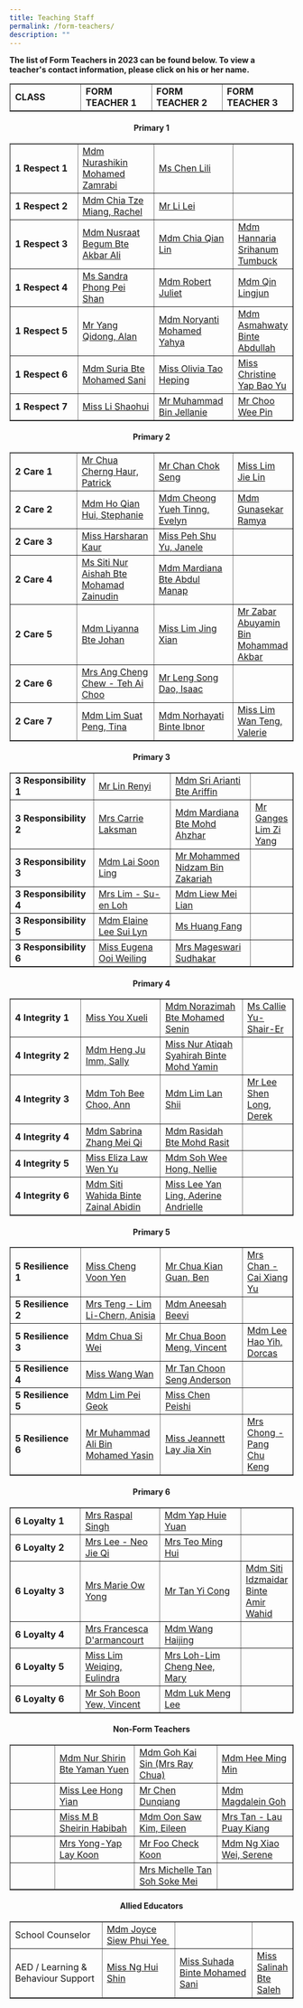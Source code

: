 ```yaml
---
title: Teaching Staff
permalink: /form-teachers/
description: ""
---
```

<p><strong>The list of Form Teachers in 2023 can be found below. To view a teacher's contact information, please click on his or her name.</strong></p>


<table cellpadding="10" border="" class="table table-responsive table-bordered"><tbody><tr style="height: 20px;"><td style="height: 20px; width: 25%;"><strong>CLASS</strong></td><td style="height: 20px; width: 25%;"><strong>FORM TEACHER 1</strong></td><td style="height: 20px; width: 25%;"><strong>FORM TEACHER 2</strong></td><td style="height: 20px; width: 25%;"><strong>FORM TEACHER 3</strong></td></tr></tbody></table>

	
<p>

</p><h4 style="text-align: center;"><strong>Primary 1</strong></h4>

	
<table cellpadding="10" border="" class="table table-responsive table-bordered"><tbody><tr style="height: 20px;"><td style="height: 20px; width: 25%;"><strong>1 Respect 1</strong></td><td style="height: 20px; width: 28.1802%;"><a rel="noopener" target="_blank" href="/English-department/#shikin">Mdm Nurashikin Mohamed Zamrabi</a></td><td style="height: 20px; width: 29.0323%;"><a rel="noopener" target="_blank" href="/mtl-department/#lili">Ms Chen Lili</a></td><td style="height: 20px; width: 26.7194%;">&nbsp;</td></tr><tr style="height: 17px;"><td style="height: 17px; width: 15.6421%;"><strong>1 Respect 2</strong></td><td style="height: 17px; width: 28.1802%;"><a rel="noopener" target="_blank" href="/character-citizenship-education-department/#Rachel_">Mdm Chia Tze Miang, Rachel</a></td><td style="height: 17px; width: 29.0323%;"><a rel="noopener" target="_blank" href="/mtl-department/#LiLei_">Mr Li Lei</a></td><td style="height: 17px; width: 26.7194%;">&nbsp;</td></tr><tr style="height: 20px;"><td style="height: 20px; width: 15.6421%;"><strong>1 Respect 3</strong></td><td style="height: 20px; width: 28.1802%;"><a rel="noopener" target="_blank" href="/key-personnel-2/#Nusraat_">Mdm Nusraat Begum Bte Akbar Ali</a></td><td style="height: 20px; width: 29.0323%;"><a rel="noopener" target="_blank" href="/key-personnel-2/#Qianlin_">Mdm Chia Qian Lin</a></td><td style="height: 20px; width: 26.7194%;"><a rel="noopener" target="_blank" href="/key-personnel-2/#Hanna_">Mdm Hannaria Srihanum Tumbuck</a></td></tr><tr style="height: 20px;"><td style="height: 20px; width: 15.6421%;"><strong>1 Respect 4</strong></td><td style="height: 20px; width: 28.1802%;"><a rel="noopener" target="_blank" href="/english-department/#Sandra_">Ms Sandra Phong Pei Shan</a></td><td style="height: 20px; width: 29.0323%;"><a rel="noopener" target="_blank" href="/mtl-department/#Juliet_">Mdm Robert Juliet</a></td><td style="height: 20px; width: 26.7194%;"><a rel="noopener" target="_blank" href="/mtl-department/#Lingjun_">Mdm Qin Lingjun</a></td></tr><tr style="height: 20px;"><td style="height: 20px; width: 15.6421%;"><strong>1 Respect 5</strong></td><td style="height: 20px; width: 28.1802%;"><a rel="noopener" target="_blank" href="/key-personnel-2/#Alan_">Mr Yang Qidong, Alan</a></td><td style="height: 20px; width: 29.0323%;"><a rel="noopener" target="_blank" href="/mtl-department/#Noryanti_">Mdm Noryanti Mohamed Yahya</a></td><td style="height: 20px; width: 26.7194%;"><a rel="noopener" target="_blank" href="/mathematics-department/#Asmah_">Mdm Asmahwaty Binte Abdullah</a></td></tr><tr style="height: 20px;"><td style="height: 20px; width: 15.6421%;"><strong>1 Respect 6</strong></td><td style="height: 20px; width: 28.1802%;"><a rel="noopener" target="_blank" href="/student-management-department/#Suria_">Mdm Suria Bte Mohamed Sani</a></td><td style="height: 20px; width: 29.0323%;"><a rel="noopener" target="_blank" href="/pam-and-cca-department/#Olivia_">Miss Olivia Tao Heping</a></td><td style="height: 20px; width: 26.7194%;"><a rel="noopener" target="_blank" href="/pam-and-cca-department/#Christine_">Miss Christine Yap Bao Yu</a></td></tr><tr style="height: 20px;"><td style="height: 20px; width: 15.6421%;"><strong>1 Respect 7</strong></td><td style="height: 20px; width: 28.1802%;"><a rel="noopener" target="_blank" href="/science-department/#Shaohui_">Miss Li Shaohui</a></td><td style="height: 20px; width: 29.0323%;"><a rel="noopener" target="_blank" href="/pam-and-cca-department/#Muhammad_">Mr Muhammad Bin Jellanie</a></td><td style="height: 20px; width: 26.7194%;"><a rel="noopener" target="_blank" href="/key-personnel-2/#Weepin_">Mr Choo Wee Pin</a></td></tr>
</tbody>
</table>	
<p></p>

<p> 

</p><h4 style="text-align: center;"><strong>Primary 2</strong></h4>


<table cellpadding="10" border="1" class="table table-responsive table-bordered"><tbody><tr style="height: 22px;"><td style="height: 22px; width: 25%;"><strong>2 Care 1</strong></td><td style="height: 22px; width: 28.1802%;"><a rel="noopener" target="_blank" href="/mathematics-department/#Patrick_">Mr Chua Cherng Haur, Patrick</a></td><td style="height: 22px; width: 29.0323%;"><a rel="noopener" target="_blank" href="/key-personnel-2/#Chokseng_">Mr Chan Chok Seng</a></td><td style="height: 22px; width: 26.7194%;"><a rel="noopener" target="_blank" href="/mathematics-department/#Jielin_">Miss Lim Jie Lin</a></td></tr><tr style="height: 20px;"><td style="height: 20px; width: 15.6421%;"><strong>2 Care 2</strong></td><td style="height: 20px; width: 28.1802%;"><a rel="noopener" target="_blank" href="/pam-and-cca-department/#Stephanie_">Mdm Ho Qian Hui, Stephanie</a></td><td style="height: 20px; width: 29.0323%;"><a rel="noopener" target="_blank" href="/english-department/#Evelyn_">Mdm Cheong Yueh Tinng, Evelyn</a></td><td style="height: 20px; width: 26.7194%;"><a rel="noopener" target="_blank" href="/mtl-department/#Ramya_">Mdm Gunasekar Ramya</a></td></tr><tr style="height: 20px;"><td style="height: 20px; width: 15.6421%;"><strong>2 Care 3</strong></td><td style="height: 20px; width: 28.1802%;"><a rel="noopener" target="_blank" href="/english-department/#Harsharan_">Miss Harsharan Kaur</a></td><td style="height: 20px; width: 29.0323%;"><a rel="noopener" target="_blank" href="/pam-and-cca-department/#Janelle_">Miss Peh Shu Yu, Janele</a></td><td style="height: 20px; width: 26.7194%;">&nbsp;</td></tr><tr style="height: 20px;"><td style="height: 20px; width: 15.6421%;"><strong>2 Care 4</strong></td><td style="height: 20px; width: 28.1802%;"><a rel="noopener" target="_blank" href="/character-citizenship-education-department/#Aishah_">Ms Siti Nur Aishah Bte Mohamad Zainudin</a></td><td style="height: 20px; width: 29.0323%;"><a rel="noopener" target="_blank" href="/mtl-department/#Mardiana_">Mdm Mardiana Bte Abdul Manap</a></td><td style="height: 20px; width: 26.7194%;">&nbsp;</td></tr><tr style="height: 20px;"><td style="height: 20px; width: 15.6421%;"><strong>2 Care 5</strong></td><td style="height: 20px; width: 28.1802%;"><a rel="noopener" target="_blank" href="/english-department/#Liyanna_">Mdm Liyanna Bte Johan</a></td><td style="height: 20px; width: 29.0323%;"><a rel="noopener" target="_blank" href="/mtl-department/#Jingxian_">Miss Lim Jing Xian</a></td><td style="height: 20px; width: 26.7194%;"><a rel="noopener" target="_blank" href="/pam-and-cca-department/#Zabar_">Mr Zabar Abuyamin Bin Mohammad Akbar</a></td></tr><tr style="height: 24px;"><td style="height: 24px; width: 15.6421%;"><strong>2 Care 6</strong></td><td style="height: 24px; width: 28.1802%;"><a rel="noopener" target="_blank" href="/mathematics-department/#Elis_">Mrs Ang Cheng Chew - Teh Ai Choo</a></td><td style="height: 24px; width: 29.0323%;"><a rel="noopener" target="_blank" href="/pam-and-cca-department/#Isaac_">Mr Leng Song Dao, Isaac</a></td><td style="height: 24px; width: 26.7194%;">&nbsp;</td></tr><tr style="height: 20px;"><td style="height: 20px; width: 15.6421%;"><strong>2 Care 7</strong></td><td style="height: 20px; width: 28.1802%;"><a rel="noopener" target="_blank" href="/english-department/#Tina_">Mdm Lim Suat Peng, Tina</a></td><td style="height: 20px; width: 29.0323%;"><a rel="noopener" target="_blank" href="/mtl-department/#Norhayati_">Mdm Norhayati Binte Ibnor</a></td><td style="height: 20px; width: 26.7194%;"><a rel="noopener" target="_blank" href="/mathematics-department/#Valerie_">Miss Lim Wan Teng, Valerie</a></td></tr></tbody></table>	
	<p></p>

<p> 

</p><h4 style="text-align: center;"><strong>Primary 3</strong></h4>


<table cellpadding="10" border="1" class="table table-responsive table-bordered"><tbody><tr style="height: 20px;"><td style="height: 20px; width: 30%;"><strong>3 Responsibility 1</strong></td><td style="height: 20px; width: 28.1802%;"><a rel="noopener" target="_blank" href="/science-department/#Renyi_">Mr Lin Renyi</a></td><td style="height: 20px; width: 29.0323%;"><a rel="noopener" target="_blank" href="/key-personnel-2/#Sri_">Mdm Sri Arianti Bte Ariffin</a></td><td style="height: 20px; width: 26.7194%;">&nbsp;</td></tr><tr style="height: 20px;"><td style="height: 20px; width: 15.6421%;"><strong>3 Responsibility 2</strong></td><td style="height: 20px; width: 28.1802%;"><a rel="noopener" target="_blank" href="/science-department/#Carrie_">Mrs Carrie Laksman</a></td><td style="height: 20px; width: 29.0323%;"><a rel="noopener" target="_blank" href="/mtl-department/#Diana_">Mdm Mardiana Bte Mohd Ahzhar</a></td><td style="height: 20px; width: 26.7194%;"><a rel="noopener" target="_blank" href="/science-department/#Ganges_">Mr Ganges Lim Zi Yang</a></td></tr><tr style="height: 20px;"><td style="height: 20px; width: 15.6421%;"><strong>3 Responsibility 3</strong></td><td style="height: 20px; width: 28.1802%;"><a rel="noopener" target="_blank" href="/mathematics-department/#Laisoonling_">Mdm Lai Soon Ling</a></td><td style="height: 20px; width: 29.0323%;"><a rel="noopener" target="_blank" href="/key-personnel-2/#Nidzam_">Mr Mohammed Nidzam Bin Zakariah</a></td><td style="height: 20px; width: 26.7194%;">&nbsp;</td></tr><tr style="height: 20px;"><td style="height: 20px; width: 15.6421%;"><strong>3 Responsibility 4</strong></td><td style="height: 20px; width: 28.1802%;"><a rel="noopener" target="_blank" href="/student-management-department/#Suen_">Mrs Lim - Su-en Loh</a></td><td style="height: 20px; width: 29.0323%;"><a rel="noopener" target="_blank" href="/mtl-department/#Meilian_">Mdm Liew Mei Lian</a></td><td style="height: 20px; width: 26.7194%;">&nbsp;</td></tr><tr style="height: 20px;"><td style="height: 20px; width: 15.6421%;"><strong>3 Responsibility 5</strong></td><td style="height: 20px; width: 28.1802%;"><a rel="noopener" target="_blank" href="/mathematics-department/#Elaine_">Mdm Elaine Lee Sui Lyn</a></td><td style="height: 20px; width: 29.0323%;"><a rel="noopener" target="_blank" href="/mtl-department/#Huangfang_">Ms Huang Fang</a></td><td style="height: 20px; width: 26.7194%;">&nbsp;</td></tr><tr style="height: 29px;"><td style="height: 29px; width: 15.6421%;"><strong>3 Responsibility 6</strong></td><td style="height: 29px; width: 28.1802%;"><a rel="noopener" target="_blank" href="/key-personnel-2/#Eugena_">Miss Eugena Ooi Weiling</a></td><td style="height: 29px; width: 29.0323%;"><a rel="noopener" target="_blank" href="/key-personnel-2/#Mageswari_">Mrs Mageswari Sudhakar</a></td><td style="height: 29px; width: 26.7194%;">&nbsp;</td></tr></tbody></table>
	<p></p>
	
<p> 

</p><h4 style="text-align: center;"><strong>Primary 4</strong></h4>


<table cellpadding="10" border="1" class="table table-responsive table-bordered"><tbody><tr style="height: 20px;"><td style="height: 20px; width: 25%;"><strong>4 Integrity 1</strong></td><td style="height: 20px; width: 28.1802%;"><a rel="noopener" target="_blank" href="/science-department/#Xueli_">Miss You Xueli</a></td><td style="height: 20px; width: 29.0323%;"><a rel="noopener" target="_blank" href="/pam-and-cca-department/#Nora_">Mdm Norazimah Bte Mohamed Senin</a></td><td style="height: 20px; width: 26.7194%;"><a rel="noopener" target="_blank" href="/pam-and-cca-department/#Callie_">Ms Callie Yu-Shair-Er</a></td></tr><tr style="height: 20px;"><td style="height: 20px; width: 15.6421%;"><strong>4 Integrity 2</strong></td><td style="height: 20px; width: 28.1802%;"><a rel="noopener" target="_blank" href="/mathematics-department/#Sally_">Mdm Heng Ju Imm, Sally</a></td><td style="height: 20px; width: 29.0323%;"><a rel="noopener" target="_blank" href="/science-department/#Atiqah_">Miss Nur Atiqah Syahirah Binte Mohd Yamin</a></td><td style="height: 20px; width: 26.7194%;">&nbsp;</td></tr><tr style="height: 20px;"><td style="height: 20px; width: 15.6421%;"><strong>4 Integrity 3</strong></td><td style="height: 20px; width: 28.1802%;"><a rel="noopener" target="_blank" href="/key-personnel-2/#Ann_">Mdm Toh Bee Choo, Ann</a></td><td style="height: 20px; width: 29.0323%;"><a rel="noopener" target="_blank" href="/mtl-department/#LanShii_">Mdm Lim Lan Shii</a></td><td style="height: 20px; width: 26.7194%;"><a rel="noopener" target="_blank" href=" /mathematics-department/#Derek_">Mr Lee Shen Long, Derek</a></td></tr><tr style="height: 20px;"><td style="height: 20px; width: 15.6421%;"><strong>4 Integrity 4</strong></td><td style="height: 20px; width: 28.1802%;"><a rel="noopener" target="_blank" href="english-department/#Sabrina_">Mdm Sabrina Zhang Mei Qi</a></td><td style="height: 20px; width: 29.0323%;"><a rel="noopener" target="_blank" href="/key-personnel-2/#Rasidah_">Mdm Rasidah Bte Mohd Rasit</a></td><td style="height: 20px; width: 26.7194%;">&nbsp;</td></tr><tr style="height: 20px;"><td style="height: 20px; width: 15.6421%;"><strong>4 Integrity 5</strong></td><td style="height: 20px; width: 28.1802%;"><a rel="noopener" target="_blank" href="english-department/#Eliza_">Miss&nbsp;Eliza Law Wen Yu</a></td><td style="height: 20px; width: 29.0323%;"><a rel="noopener" target="_blank" href="/key-personnel-2/#Nellie_">Mdm Soh Wee Hong, Nellie</a></td><td style="height: 20px; width: 26.7194%;">&nbsp;</td></tr><tr style="height: 20px;"><td style="height: 20px; width: 15.6421%;"><strong>4 Integrity 6</strong></td><td style="height: 20px; width: 28.1802%;"><a rel="noopener" target="_blank" href="/mathematics-department/#Wahida_">Mdm Siti Wahida Binte Zainal Abidin</a></td><td style="height: 20px; width: 29.0323%;"><a rel="noopener" target="_blank" href="/key-personnel-2/#Andrielle_">Miss Lee Yan Ling, Aderine Andrielle</a></td><td style="height: 20px; width: 26.7194%;">&nbsp;</td></tr></tbody></table><p></p>
	
<p> 

</p><h4 style="text-align: center;"><strong>Primary 5</strong></h4>


<table cellpadding="10" border="1" class="table table-responsive table-bordered"><tbody><tr style="height: 20px;"><td style="height: 20px; width:25%;"><strong>5 Resilience 1</strong></td><td style="height: 20px; width: 28.1802%;"><a rel="noopener" target="_blank" href="/science-department/#Voonyen_">Miss Cheng Voon Yen</a></td><td style="height: 20px; width: 29.0323%;"><a rel="noopener" target="_blank" href="/character-citizenship-education-department/#Ben_">Mr Chua Kian Guan, Ben</a></td><td style="height: 20px; width: 26.7194%;"><a rel="noopener" target="_blank" href="/mtl-department/#Xiangyu_">Mrs Chan - Cai Xiang Yu</a></td></tr><tr style="height: 20px;"><td style="height: 20px; width: 15.6421%;"><strong>5 Resilience 2</strong></td><td style="height: 20px; width: 28.1802%;"><a rel="noopener" target="_blank" href="/key-personnel-2/#Anisia_">Mrs Teng - Lim Li-Chern, Anisia</a></td><td style="height: 20px; width: 29.0323%;"><a rel="noopener" target="_blank" href="/character-citizenship-education-department/#Aneesah_">Mdm Aneesah Beevi</a></td><td style="height: 20px; width: 26.7194%;">&nbsp;</td></tr><tr style="height: 20px;"><td style="height: 20px; width: 15.6421%;"><strong>5 Resilience 3</strong></td><td style="height: 20px; width: 28.1802%;"><a rel="noopener" target="_blank" href="/key-personnel-2/#Siwei_">Mdm Chua Si Wei</a></td><td style="height: 20px; width: 29.0323%;"><a rel="noopener" target="_blank" href="/key-personnel-2/#Vincentchua_">Mr Chua Boon Meng, Vincent</a></td><td style="height: 20px; width: 26.7194%;"><a rel="noopener" target="_blank" href="/key-personnel-2/#Dorcas_">Mdm Lee Hao Yih, Dorcas</a></td></tr><tr style="height: 20px;"><td style="height: 20px; width: 15.6421%;"><strong>5 Resilience 4</strong></td><td style="height: 20px; width: 28.1802%;"><a rel="noopener" target="_blank" href="/mtl-department/#Wangwan_">Miss Wang Wan</a></td><td style="height: 20px; width: 29.0323%;"><a rel="noopener" target="_blank" href="/key-personnel-2/#Anderson_">Mr Tan Choon Seng Anderson</a></td><td style="height: 20px; width: 26.7194%;">&nbsp;</td></tr><tr style="height: 20px;"><td style="height: 20px; width: 15.6421%;"><strong>5 Resilience 5</strong></td><td style="height: 20px; width: 28.1802%;"><a rel="noopener" target="_blank" href="/mathematics-department/#Shannon_">Mdm Lim Pei Geok</a></td><td style="height: 20px; width: 29.0323%;"><a rel="noopener" target="_blank" href="/character-citizenship-education-department/#Peishi_">Miss Chen Peishi</a></td><td style="height: 20px; width: 26.7194%;">&nbsp;</td></tr><tr style="height: 20px;"><td style="height: 20px; width: 15.6421%;"><strong>5 Resilience 6</strong></td><td style="height: 20px; width: 28.1802%;"><a rel="noopener" target="_blank" href="/english-department/#Ali_">Mr Muhammad Ali Bin Mohamed Yasin</a></td><td style="height: 20px; width: 29.0323%;"><a rel="noopener" target="_blank" href="/key-personnel-2/#Jeannett_" style="font-family: inherit; font-size: inherit;">Miss Jeannett Lay Jia Xin</a></td><td style="height: 20px; width: 26.7194%;"><a rel="noopener" target="_blank" href="/key-personnel-2/#Chukeng_">Mrs Chong - Pang Chu Keng</a></td></tr></tbody></table><p></p>
	
<p> 

</p><h4 style="text-align: center;"><strong>Primary 6</strong></h4>


<table cellpadding="10" border="1" class="table table-responsive table-bordered"><tbody><tr style="height: 20px;"><td style="height: 20px; width: 25%;"><strong>6 Loyalty 1</strong></td><td style="height: 20px; width: 28.1802%;"><a rel="noopener" target="_blank" href="english-department/#Kiranjit_">Mrs Raspal Singh</a></td><td style="height: 20px; width: 29.0323%;"><a rel="noopener" target="_blank" href="/key-personnel-2/#Huieyuan_">Mdm Yap Huie Yuan</a></td><td style="height: 20px; width: 26.7194%;">&nbsp;</td></tr><tr style="height: 20px;"><td style="height: 20px; width: 15.6421%;"><strong>6 Loyalty 2</strong></td><td style="height: 20px; width: 28.1802%;"><a rel="noopener" target="_blank" href="/key-personnel-2/#Jieqi_">Mrs Lee - Neo Jie Qi</a></td><td style="height: 20px; width: 29.0323%;"><a rel="noopener" target="_blank" href="/key-personnel-2/#Minghui_">Mrs Teo Ming Hui</a></td><td style="height: 20px; width: 26.7194%;">&nbsp;</td></tr><tr style="height: 20px;"><td style="height: 20px; width: 15.6421%;"><strong>6 Loyalty 3</strong></td><td style="height: 20px; width: 28.1802%;"><a rel="noopener" target="_blank" href="/student-management-department/#Marie_">Mrs Marie Ow Yong</a></td><td style="height: 20px; width: 29.0323%;"><a rel="noopener" target="_blank" href="/student-management-department/#Yicong_">Mr Tan Yi Cong</a></td><td style="height: 20px; width: 26.7194%;"><a rel="noopener" target="_blank" href="/key-personnel-2/#Idzmaidar_">Mdm Siti Idzmaidar Binte Amir Wahid</a></td></tr><tr style="height: 20px;"><td style="height: 20px; width: 15.6421%;"><strong>6 Loyalty 4</strong></td><td style="height: 20px; width: 28.1802%;"><a rel="noopener" target="_blank" href="/student-management-department/#Francesca_">Mrs Francesca D'armancourt</a></td><td style="height: 20px; width: 29.0323%;"><a rel="noopener" target="_blank" href="/mtl-department/#Haijing_">Mdm Wang Haijing</a></td><td style="height: 20px; width: 26.7194%;">&nbsp;</td></tr><tr style="height: 20px;"><td style="height: 20px; width: 15.6421%;"><strong>6 Loyalty 5</strong></td><td style="height: 20px; width: 28.1802%;"><a rel="noopener" target="_blank" href="/key-personnel-2/#Eulindra_">Miss Lim Weiqing, Eulindra</a></td><td style="height: 20px; width: 29.0323%;"><a rel="noopener" target="_blank" href="/key-personnel-2/#Mary_">Mrs Loh-Lim Cheng Nee, Mary</a></td><td style="height: 20px; width: 26.7194%;">&nbsp;</td></tr><tr style="height: 1.21875px;"><td style="height: 10px; width: 15.6421%;"><strong>6 Loyalty 6</strong></td><td style="height: 10px; width: 28.1802%;"><a rel="noopener" target="_blank" href="/key-personnel-2/#Vincents_" style="font-family: inherit; font-size: inherit;"> Mr Soh Boon Yew, Vincent</a></td><td style="height: 10px; width: 29.0323%;"><a rel="noopener" target="_blank" href="/key-personnel-2/#Menglee_">Mdm Luk Meng Lee</a></td><td style="height: 10px; width: 26.7194%;">&nbsp;</td></tr></tbody></table><p></p>
	
<p> 

</p><h4 style="text-align: center;"><strong>Non-Form Teachers</strong></h4>

<table cellpadding="10" border="1" class="table table-responsive table-bordered"><tbody><tr style="height: 20px;"><td style="height: 20px; width: 15.6421%;">&nbsp;</td><td style="height: 20px; width: 28.1802%;"><a rel="noopener" target="_blank" href="/key-personnel-2/#Shirin_">Mdm Nur Shirin Bte Yaman Yuen</a></td><td style="height: 20px; width: 29.0323%;"><a rel="noopener" target="_blank" href="/mtl-department/#Raychua_">Mdm Goh Kai Sin (Mrs Ray Chua)</a></td><td style="height: 20px; width: 26.7194%;"><a rel="noopener" target="_blank" href="/mtl-department/#Mingmin_">Mdm Hee Ming Min</a></td></tr><tr style="height: 20px;"><td style="height: 20px; width: 15.6421%;">&nbsp;</td><td style="height: 20px; width: 28.1802%;"><a href="/mtl-department/#Hongyian_">Miss Lee Hong Yian</a></td><td style="height: 20px; width: 29.0323%;"><a rel="noopener" target="_blank" href="/mtl-department/#Simon_">Mr Chen Dunqiang</a></td><td style="height: 20px; width: 26.7194%;"><a rel="noopener" target="_blank" href="/english-department/#Magdalein_">Mdm Magdalein Goh</a></td></tr><tr style="height: 20px;"><td style="height: 20px; width: 15.6421%;">&nbsp;</td><td style="height: 20px; width: 28.1802%;"><a rel="noopener" target="_blank" href="/english-department/#Sheirin_">Miss M B Sheirin Habibah</a></td><td style="height: 20px; width: 29.0323%;"><a rel="noopener" target="_blank" href="/mathematics-department/#Eileen_">Mdm Oon Saw Kim, Eileen</a></td><td style="height: 20px; width: 26.7194%;"><a rel="noopener" target="_blank" href="/mathematics-department/#Puaykiang_">Mrs Tan - Lau Puay Kiang</a></td></tr><tr style="height: 20px;"><td style="height: 20px; width: 15.6421%;">&nbsp;</td><td style="height: 20px; width: 28.1802%;"><a rel="noopener" target="_blank" href="/science-department/#Laykoon_">Mrs Yong-Yap Lay Koon</a></td><td style="height: 20px; width: 29.0323%;"><a rel="noopener" target="_blank" href="/pam-and-cca-department/#Foo_">Mr Foo Check Koon</a></td><td style="height: 20px; width: 26.7194%;"><a rel="noopener" target="_blank" href="/science-department/#Serene_">Mdm Ng Xiao Wei, Serene</a></td></tr><tr style="height: 20px;"><td style="height: 20px; width: 15.6421%;">&nbsp;</td><td style="height: 20px; width: 28.1802%;">&nbsp;</td><td style="height: 20px; width: 29.0323%;"><a rel="noopener" target="_blank" href="/science-department/#Michelle_">Mrs Michelle Tan Soh Soke Mei</a></td><td style="height: 20px; width: 26.7194%;">&nbsp;</td></tr></tbody></table><p></p>
	
<p> 

</p><h4 style="text-align: center;"><strong>Allied Educators</strong></h4>


<table cellpadding="10" border="1" class="table table-responsive table-bordered"><tbody><tr style="height: 20px;"><td style="height: 20px; width: 35%;">School Counselor</td><td style="height: 20px; width: 28.1802%;"><a rel="noopener" target="_blank" href="/allied-educators/#Joyce_">Mdm Joyce Siew Phui Yee&nbsp;</a></td><td style="height: 20px; width: 29.0323%;">&nbsp;</td><td style="height: 20px; width: 26.7194%;">&nbsp;</td></tr><tr style="height: 20px;"><td style="height: 20px; width: 15.6421%;">AED / Learning &amp; Behaviour Support</td><td style="height: 20px; width: 28.1802%;"><a rel="noopener" target="_blank" href="/allied-educators/#Huishin_">Miss Ng Hui Shin</a></td><td style="height: 20px; width: 29.0323%;"><a rel="noopener" target="_blank" href="/allied-educators/#Suhada_">Miss Suhada Binte Mohamed Sani</a></td><td style="height: 20px; width: 26.7194%;"><a rel="noopener" target="_blank" href="/allied-educators/#Salinah_">Miss Salinah Bte Saleh</a></td></tr></tbody></table><p></p>